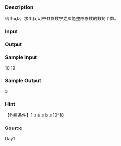 
### Description
给出a,b，求出[a,b]中各位数字之和能整除原数的数的个数。 


### Input

### Output

### Sample Input
10 19

### Sample Output
3
### Hint
【约束条件】1 ≤   a ≤ b  ≤  10^18

### Source
Day1